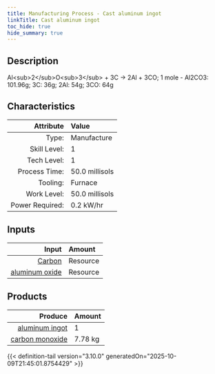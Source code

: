 ```yaml
---
title: Manufacturing Process - Cast aluminum ingot
linkTitle: Cast aluminum ingot
toc_hide: true
hide_summary: true
---
```

<!-- This is generated by the MarsSim HelpGenertor, do not edit. -->

## Description
Al&lt;sub&gt;2&lt;/sub&gt;O&lt;sub&gt;3&lt;/sub&gt; + 3C -&gt; 2Al + 3CO; &#10;&#9;&#9;1 mole - Al2CO3: 101.96g; 3C: 36g; 2Al: 54g; 3CO: 64g

## Characteristics

| Attribute      | Value |
|--------:|:------|
|Type:|Manufacture|
|Skill Level:|1|
|Tech Level:|1|
|Process Time:|50.0 millisols|
|Tooling:|Furnace|
|Work Level:|50.0 millisols|
|Power Required:|0.2 kW/hr|

## Inputs

| Input      | Amount |
|--------:|:------|
|[Carbon](/docs/definitions/resource/carbon)|Resource|3.33 kg|
|[aluminum oxide](/docs/definitions/resource/aluminum-oxide)|Resource|9.44 kg|

## Products


| Produce      | Amount |
|--------:|:------|
|[aluminum ingot](/docs/definitions/part/aluminum-ingot)|1|
|[carbon monoxide](/docs/definitions/resource/carbon-monoxide)|7.78 kg|



{{< definition-tail version="3.10.0" generatedOn="2025-10-09T21:45:01.8754429" >}}



